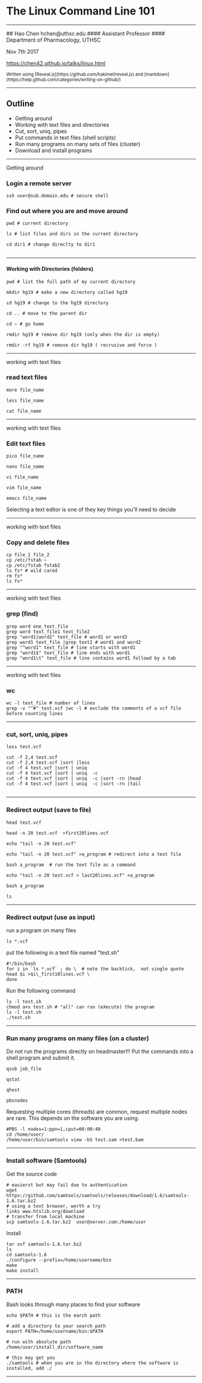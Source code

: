 # The Linux Command Line 101
<hr style="color:royalblue">
## Hao Chen
hchen@uthsc.edu 
#### Assistant Professor
#### Department of Pharmacology, UTHSC

Nov 7th 2017

https://chen42.github.io/talks/linux.html

<small>
Written using [Reveal.js](https://github.com/hakimel/reveal.js) and [markdown](https://help.github.com/categories/writing-on-github/)
</small>

---

## Outline

* Getting around 
* Working with text files and directories 
* Cut, sort, uniq, pipes
* Put commands in text files (shell scripts)
* Run many programs on many sets of files (cluster)
* Download and install programs
---

Getting around

### Login a remote server

```
ssh user@sub.domain.edu # secure shell

```
### Find out where you are and move around

```
pwd # current directory

ls # list files and dirs in the current directory

cd dir1 # change direclty to dir1 


```
---

#### Working with Directories (folders)

```
pwd # list the full path of my current directory

mkdir hg19 # make a new directory called hg19 

cd hg19 # change to the hg19 directory 

cd .. # move to the parent dir
 
cd ~ # go home

rmdir hg19 # remove dir hg19 (only when the dir is empty)

rmdir -rf hg19 # remove dir hg19 ( recrusive and force )

```

---
working with text files

### read text files

```
more file_name

less file_name

cat file_name

```

---

working with text files

### Edit text files
```
pico file_name

nano file_name

vi file_name

vim file_name

emacs file_name
```

Selecting a text editor is one of they key things you'll need to decide

---
working with text files

### Copy and  delete files

```	
cp file_1 file_2
cp /etc/fstab ~
cp /etc/fstab fstab2
ls fs* # wild cared
rm fs*
ls fs*

```
---
working with  text files
### grep  (find)

```
grep word one_text_file
grep word text_file1 text_file2
grep "word1|word2" text_file # word1 or word2 
grep word1 text_file |grep text2 # word1 and word2
grep "^word1" text_file # line starts with word1
grep "word1$" text_file # line ends with word1
grep "word1\t" text_file # line contains word1 followd by a tab 
```
---
working with  text files
### wc  

```
wc -l text_file # number of lines 
grep -v "^#" test.vcf |wc -l # exclude the comments of a vcf file before counting lines

```
---

### cut, sort, uniq, pipes

```
less test.vcf

cut -f 2,4 test.vcf 
cut -f 2,4 test.vcf |sort |less
cut -f 4 test.vcf |sort | uniq 
cut -f 4 test.vcf |sort | uniq  -c 
cut -f 4 test.vcf |sort | uniq  -c |sort -rn |head 
cut -f 4 test.vcf |sort | uniq  -c |sort -rn |tail


```

---

### Redirect output  (save to file)

```
head test.vcf

head -n 20 test.vcf  >first20lines.vcf

echo "tail -n 20 test.vcf" 

echo "tail -n 20 test.vcf" >a_program # redirect into a text file

bash a_program  # run the text file as a command
 
echo "tail -n 20 test.vcf > last20lines.vcf" >a_program

bash a_program

ls 

```

---

### Redirect output (use as input)
run a program on many files

```
ls *.vcf
```

put the following in a text file named "test.sh"
```
#!/bin/bash
for i in `ls *.vcf` ; do \  # note the backtick,  not single quote
head $i >$i\_first10lines.vcf \
done

```
Run the following command 

```
ls -l test.sh
chmod a+x test.sh # "all" can run (eXecute) the program
ls -l test.sh
./test.sh
```
---

### Run many programs on many files (on a cluster)

Do not run the programs directly on headmaster!!!  Put the commands into a shell program and submit it.

```
qsub job_file

qstat 

qhost

pbsnodes

```
Requesting multiple cores (threads) are common, request multiple nodes are rare. This depends on the software you are using.

```
#PBS -l nodes=1:ppn=1,cput=00:00:40
cd /home/user/
/home/user/bin/samtools view -bS test.sam >test.bam 
```

---

### Install software (Samtools)

Get the source code
```
# easierst but may fail due to authentication 
wget https://github.com/samtools/samtools/releases/download/1.6/samtools-1.6.tar.bz2
# using a text browser, worth a try 
links www.htslib.org/download 
# transfer from local machine
scp samtools-1.6.tar.bz2  user@server.com:/home/user

```
Install
```
tar xvf samtools-1.6.tar.bz2
ls
cd samtools-1.6
./configure --prefix=/home/username/bin
make 
make install

```
---

### PATH 

Bash looks through many places to find your software

```
echo $PATH # this is the earch path

# add a directory to your search path
export PATH=/home/username/bin:$PATH

# run with absolute path
/home/user/install_dir/software_name

# this may get you 
./samtools # when you are in the directory where the software is installed, add ./ 
```
---

